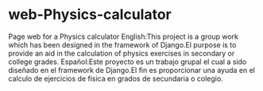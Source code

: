 # web-Physics-calculator
Page web for a Physics calculator
English:This project is a group work which has been designed in the framework of Django.El purpose is to provide an 
aid in the calculation of physics exercises in secondary or college grades.
Español:Este proyecto es un trabajo grupal el cual a sido diseñado en el framework de Django.El fin es proporcionar una ayuda en el calculo 
de ejercicios de fisica en grados de secundaria o colegio.
